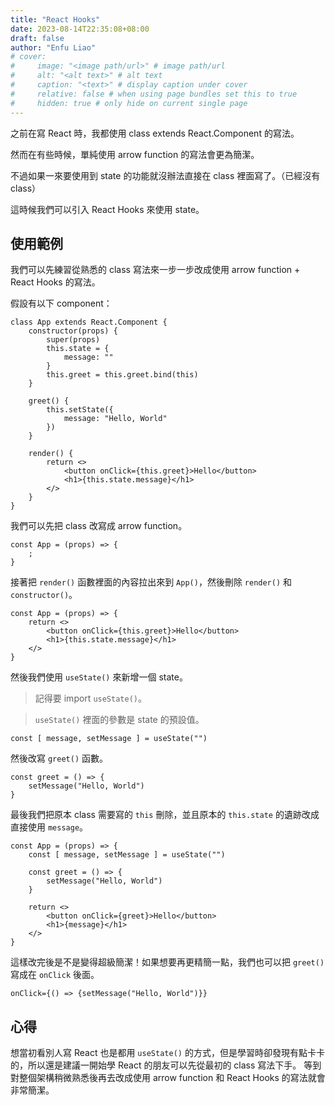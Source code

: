 ```yaml
---
title: "React Hooks"
date: 2023-08-14T22:35:08+08:00
draft: false
author: "Enfu Liao"
# cover:
#     image: "<image path/url>" # image path/url
#     alt: "<alt text>" # alt text
#     caption: "<text>" # display caption under cover
#     relative: false # when using page bundles set this to true
#     hidden: true # only hide on current single page
---
```


之前在寫 React 時，我都使用 class extends React.Component 的寫法。

然而在有些時候，單純使用 arrow function 的寫法會更為簡潔。

不過如果一來要使用到 state 的功能就沒辦法直接在 class 裡面寫了。（已經沒有 class）

這時候我們可以引入 React Hooks 來使用 state。

## 使用範例

我們可以先練習從熟悉的 class 寫法來一步一步改成使用 arrow function + React Hooks 的寫法。

假設有以下 component：

```
class App extends React.Component {
    constructor(props) {
        super(props)
        this.state = {
            message: ""
        }
        this.greet = this.greet.bind(this)
    }

    greet() {
        this.setState({
            message: "Hello, World"
        })
    }

    render() {
        return <>
            <button onClick={this.greet}>Hello</button>
            <h1>{this.state.message}</h1>
        </>
    }
}
```

我們可以先把 class 改寫成 arrow function。

```
const App = (props) => {
    ;
}
```

接著把 `render()` 函數裡面的內容拉出來到 `App()`，然後刪除 `render()` 和 `constructor()`。

```
const App = (props) => {
    return <>
        <button onClick={this.greet}>Hello</button>
        <h1>{this.state.message}</h1>
    </>
}
```

然後我們使用 `useState()` 來新增一個 state。
> 記得要 import `useState()`。

> `useState()` 裡面的參數是 state 的預設值。

```
const [ message, setMessage ] = useState("")
```

然後改寫 `greet()` 函數。

```
const greet = () => {
    setMessage("Hello, World")
}
```

最後我們把原本 class 需要寫的 `this` 刪除，並且原本的 `this.state` 的遺跡改成直接使用 `message`。

```
const App = (props) => {
    const [ message, setMessage ] = useState("")

    const greet = () => {
        setMessage("Hello, World")
    }

    return <>
        <button onClick={greet}>Hello</button>
        <h1>{message}</h1>
    </>
}
```

這樣改完後是不是變得超級簡潔！如果想要再更精簡一點，我們也可以把 `greet()` 寫成在 `onClick` 後面。

```
onClick={() => {setMessage("Hello, World")}}
```

## 心得
想當初看別人寫 React 也是都用 `useState()` 的方式，但是學習時卻發現有點卡卡的，所以還是建議一開始學 React 的朋友可以先從最初的 class 寫法下手。
等到對整個架構稍微熟悉後再去改成使用 arrow function 和 React Hooks 的寫法就會非常簡潔。